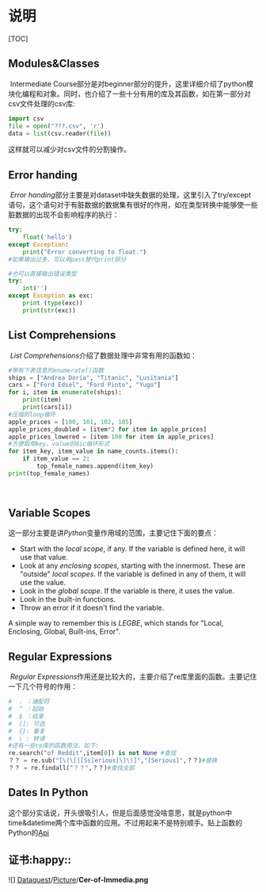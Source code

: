 # 说明

[TOC]



## Modules&Classes



​	Intermediate Course部分是对beginner部分的提升，这里详细介绍了python模块化编程和对象。同时，也介绍了一些十分有用的库及其函数，如在第一部分对csv文件处理的csv库:

~~~python
import csv
file = open("???.csv", 'r')
data = list(csv.reader(file))
~~~

这样就可以减少对csv文件的分割操作。

## Error handing

​	*Error handing*部分主要是对dataset中缺失数据的处理，这里引入了try/except语句，这个语句对于有脏数据的数据集有很好的作用，如在类型转换中能够使一些脏数据的出现不会影响程序的执行：

~~~python
try:
    float('hello')
except Exception:
    print("Error converting to float.")
#如果输出过多，可以用pass替代print部分

#也可以直接输出错误类型
try:
    int('')
except Exception as exc:
    print (type(exc))
    print(str(exc))
~~~

## List Comprehensions

​	*List Comprehensions*介绍了数据处理中非常有用的函数如：

~~~python
#带有下表信息的enumerate()函数
ships = ["Andrea Doria", "Titanic", "Lusitania"]
cars = ["Ford Edsel", "Ford Pinto", "Yugo"]
for i, item in enumerate(ships):
    print(item)
    print(cars[i])
#压缩的loop循环
apple_prices = [100, 101, 102, 105]
apple_prices_doubled = [item*2 for item in apple_prices]
apple_prices_lowered = [item-100 for item in apple_prices]
#方便取用key、value的dic循环形式
for item_key, item_value in name_counts.items():
    if item_value == 2:
        top_female_names.append(item_key)
print(top_female_names)
    
    
~~~

## Variable Scopes

​	这一部分主要是讲*Python*变量作用域的范围，主要记住下面的要点：

- Start with the *local scope*, if any.  If the variable is defined here, it will use that value.
- Look at any *enclosing scopes*, starting with the innermost.  These are "outside" *local scopes*.  If the variable is defined in any of them, it will use the value.
- Look in the *global scope*.  If the variable is there, it uses the value.
- Look in the built-in functions. 
- Throw an error if it doesn't find the variable.

A simple way to remember this is *LEGBE*, which stands for "Local, Enclosing, Global, Built-ins, Error".

## Regular Expressions

​	*Regular Expressions*作用还是比较大的，主要介绍了re库里面的函数。主要记住一下几个符号的作用：

~~~python
#  . ：通配符
#  ^ ：起始
#  $ ：结束
#  []: 可选
#  {}: 重复
#  \ : 转译
#还有一些re库的函数用法，如下:
re.search("of Reddit",item[0]) is not None #查找
？？ = re.sub("[\(\[][Ss]erious[\]\)]","[Serious]",？？)#替换
？？ = re.findall("？？",？？)#查找全部
~~~

## Dates In Python

​	这个部分实话说，开头很吸引人，但是后面感觉没啥意思，就是python中time&datetime两个库中函数的应用。不过用起来不是特别顺手。贴上函数的Python的[Api](https://docs.python.org/3/library/datetime.html#strftime-and-strptime-behavior)

## 证书:happy::

![]                                                                                                                                                                      [Dataquest](https://github.com/yangxx1208/Dataquest)/[Picture](https://github.com/yangxx1208/Dataquest/tree/master/Picture)/**Cer-of-Immedia.png**     





